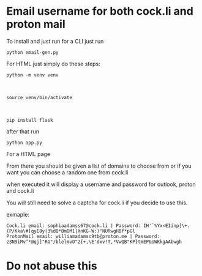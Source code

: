 # Email username for both cock.li and proton mail

To install and just run for a CLI just run

    python email-gen.py 
    

For HTML just simply do these steps:

    python -m venv venv

</br>

    source venv/bin/activate

</br>

    pip install flask

after that run

    python app.py

For a HTML page


From there you should be given a list of domains to choose from or if you want you can choose a random one from cock.li

when executed it will display a username and password for outlook, proton and cock.li

You will still need to solve a captcha for cock.li if you decide to use this.

exmaple:

    Cock.li email: sophiaadamss67@cock.li | Password: IH'`%Yx<EIinp[\+.(P/Kka\#[qyE8y|3%dQ*BmOM1|XnKG-W:)"NURwgHBf*pGl
    ProtonMail email: williamadamsc9tb@proton.me | Password: z3N9iMv^*@qj]"RG"/blelmvO"2{+,\E'dxv!T,*VwQB"KP}tmEP&UWKkgAAbwgh

# Do not abuse this
